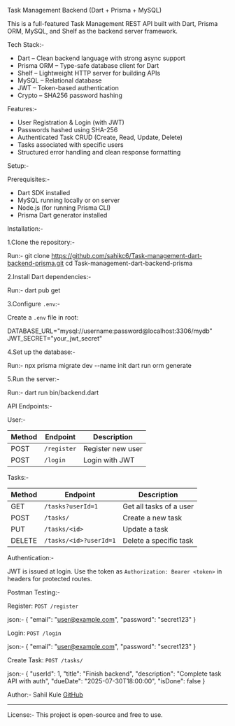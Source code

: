 Task Management Backend (Dart + Prisma + MySQL)

This is a full-featured Task Management REST API built with Dart, Prisma ORM, MySQL, and Shelf as the backend server framework.

Tech Stack:-

- Dart – Clean backend language with strong async support  
- Prisma ORM – Type-safe database client for Dart  
- Shelf – Lightweight HTTP server for building APIs  
- MySQL – Relational database  
- JWT – Token-based authentication  
- Crypto – SHA256 password hashing

Features:-

- User Registration & Login (with JWT)  
- Passwords hashed using SHA-256  
- Authenticated Task CRUD (Create, Read, Update, Delete)  
- Tasks associated with specific users  
- Structured error handling and clean response formatting

Setup:-

Prerequisites:-

- Dart SDK installed
- MySQL running locally or on server
- Node.js (for running Prisma CLI)
- Prisma Dart generator installed

Installation:-

1.Clone the repository:-

Run:-
   git clone https://github.com/sahikc6/Task-management-dart-backend-prisma.git
   cd Task-management-dart-backend-prisma

2.Install Dart dependencies:-

Run:-
   dart pub get

3.Configure `.env`:-

   Create a `.env` file in root:

   DATABASE_URL="mysql://username:password@localhost:3306/mydb"
   JWT_SECRET="your_jwt_secret"

4.Set up the database:-

Run:-
   npx prisma migrate dev --name init
   dart run orm generate

5.Run the server:-

Run:-
   dart run bin/backend.dart

API Endpoints:-

User:-

| Method | Endpoint    | Description       |
| ------ | ----------- | ----------------- |
| POST   | `/register` | Register new user |
| POST   | `/login`    | Login with JWT    |

Tasks:-

| Method | Endpoint               | Description             |
| ------ | ---------------------- | ----------------------- |
| GET    | `/tasks?userId=1`      | Get all tasks of a user |
| POST   | `/tasks/`              | Create a new task       |
| PUT    | `/tasks/<id>`          | Update a task           |
| DELETE | `/tasks/<id>?userId=1` | Delete a specific task  |

Authentication:-

JWT is issued at login.
Use the token as `Authorization: Bearer <token>` in headers for protected routes.

Postman Testing:-

Register: `POST /register`

json:-
  {
    "email": "user@example.com",
    "password": "secret123"
  }

Login: `POST /login`

json:-
  {
    "email": "user@example.com",
    "password": "secret123"
  }


Create Task: `POST /tasks/`

json:-
  {
    "userId": 1,
    "title": "Finish backend",
    "description": "Complete task API with auth",
    "dueDate": "2025-07-30T18:00:00",
    "isDone": false
  }

Author:-
Sahil Kule
[GitHub](https://github.com/sahikc6)

---

License:-
This project is open-source and free to use.